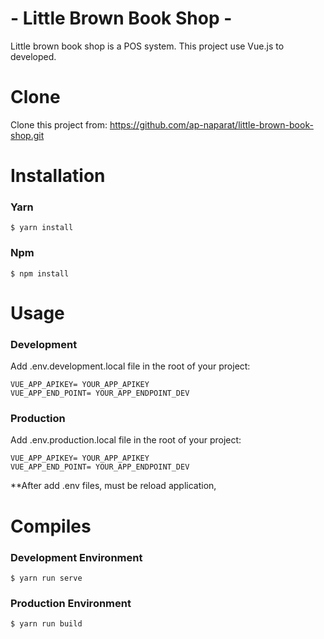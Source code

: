 # - Little Brown Book Shop -

Little brown book shop is a POS system. This project use Vue.js to developed.

# Clone
Clone this project from: https://github.com/ap-naparat/little-brown-book-shop.git

# Installation

### Yarn
```
$ yarn install
```

### Npm
```
$ npm install
```

# Usage

### Development
Add .env.development.local file in the root of your project:
```
VUE_APP_APIKEY= YOUR_APP_APIKEY
VUE_APP_END_POINT= YOUR_APP_ENDPOINT_DEV 
```

### Production
Add .env.production.local file in the root of your project:
```
VUE_APP_APIKEY= YOUR_APP_APIKEY
VUE_APP_END_POINT= YOUR_APP_ENDPOINT_DEV
```

**After add .env files, must be reload application,

# Compiles

### Development Environment
```
$ yarn run serve
```

### Production Environment
```
$ yarn run build
```







